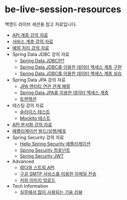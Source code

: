 # be-live-session-resources
백엔드 라이브 세션용 참고 자료입니다.

* [API 계층 강의 자료](https://github.com/codestates-seb/be-live-session-resources/blob/1c42e19c6521d7aa151578e211732591f795682c/1_%EB%9D%BC%EC%9D%B4%EB%B8%8C_%EC%84%B8%EC%85%98-API_%EA%B3%84%EC%B8%B5.pdf)
* [서비스 계층 강의 자료](https://github.com/codestates-seb/be-live-session-resources/blob/1c42e19c6521d7aa151578e211732591f795682c/2_%EB%9D%BC%EC%9D%B4%EB%B8%8C_%EC%84%B8%EC%85%98-%EC%84%9C%EB%B9%84%EC%8A%A4_%EA%B3%84%EC%B8%B5.pdf)
* [예외 처리 강의 자료](https://github.com/codestates-seb/be-live-session-resources/blob/1c42e19c6521d7aa151578e211732591f795682c/3_%EB%9D%BC%EC%9D%B4%EB%B8%8C_%EC%84%B8%EC%85%98-%EC%98%88%EC%99%B8_%EC%B2%98%EB%A6%AC.pdf)
* Spring Data JDBC 강의 자료
  * [Spring Data JDBC란?](https://github.com/codestates-seb/be-live-session-resources/blob/1c42e19c6521d7aa151578e211732591f795682c/4_%EB%9D%BC%EC%9D%B4%EB%B8%8C_%EC%84%B8%EC%85%98-Spring_Data_JDBC%EB%9E%80.pdf)
  * [Spring Data JDBC를 이용한 데이터 액세스 계층 구현](https://github.com/codestates-seb/be-live-session-resources/blob/1c42e19c6521d7aa151578e211732591f795682c/5_%EB%9D%BC%EC%9D%B4%EB%B8%8C_%EC%84%B8%EC%85%98-Spring_Data_JDBC%EB%A5%BC_%ED%86%B5%ED%95%9C_%EB%8D%B0%EC%9D%B4%ED%84%B0_%EC%95%A1%EC%84%B8%EC%8A%A4_%EA%B3%84%EC%B8%B5_%EA%B5%AC%ED%98%84.pdf)
  * [Spring Data JDBC를 이용한 데이터 액세스 계층 실습](https://github.com/codestates-seb/be-live-session-resources/blob/1c42e19c6521d7aa151578e211732591f795682c/6_%EB%9D%BC%EC%9D%B4%EB%B8%8C_%EC%84%B8%EC%85%98-Spring_Data_JDBC%EB%A5%BC_%EC%9D%B4%EC%9A%A9%ED%95%9C_%EB%8D%B0%EC%9D%B4%ED%84%B0_%EC%95%A1%EC%84%B8%EC%8A%A4_%EC%8B%A4%EC%8A%B5.pdf)
* Spring Data JPA 강의 자료
  * [JPA 엔티티 연관 관계 매핑](https://github.com/codestates-seb/be-live-session-resources/blob/cfe6616da90b04d51f2ccb1447bbae53ffe5a234/7_%EB%9D%BC%EC%9D%B4%EB%B8%8C_%EC%84%B8%EC%85%98-2022.09.01(%EB%AA%A9)-jpa_%EC%97%94%ED%8B%B0%ED%8B%B0_%EC%97%B0%EA%B4%80_%EA%B4%80%EA%B3%84_%EB%A7%A4%ED%95%91.pdf)
  * [Spring Data JPA를 이용한 데이터 액세스 계층](https://github.com/codestates-seb/be-live-session-resources/blob/cfe6616da90b04d51f2ccb1447bbae53ffe5a234/8_%EB%9D%BC%EC%9D%B4%EB%B8%8C_%EC%84%B8%EC%85%98_2022.09.02(%EB%AA%A9)_spring_data_jpa%EB%A5%BC_%EC%9D%B4%EC%9A%A9%ED%95%9C_%EB%8D%B0%EC%9D%B4%ED%84%B0_%EC%95%A1%EC%84%B8%EC%8A%A4_%EA%B3%84%EC%B8%B5.pdf) 
  * [트랜잭션](https://github.com/codestates-seb/be-live-session-resources/blob/cfe6616da90b04d51f2ccb1447bbae53ffe5a234/9_%EB%9D%BC%EC%9D%B4%EB%B8%8C_%EC%84%B8%EC%85%98-2022.09.06(%EC%9B%94)-%ED%8A%B8%EB%9E%9C%EC%9E%AD%EC%85%98.pdf)
* 테스팅 강의 자료
  * [슬라이스 테스트](https://github.com/codestates-seb/be-live-session-resources/blob/52708dedb8d187ad3d90679c772bb14ad9bc885b/10_%EB%9D%BC%EC%9D%B4%EB%B8%8C_%EC%84%B8%EC%85%98-2022.09.08(%EC%88%98)_%EC%8A%AC%EB%9D%BC%EC%9D%B4%EC%8A%A4_%ED%85%8C%EC%8A%A4%ED%8A%B8_%EC%8B%A4%EC%8A%B5.pdf)
  * [Mockito 테스트](https://github.com/codestates-seb/be-live-session-resources/blob/52708dedb8d187ad3d90679c772bb14ad9bc885b/11_%EB%9D%BC%EC%9D%B4%EB%B8%8C_%EC%84%B8%EC%85%98-2022.09.13(%ED%99%94)-mockito_%EC%8B%A4%EC%8A%B5.pdf)
* [API 문서화 강의 자료](https://github.com/codestates-seb/be-live-session-resources/blob/52708dedb8d187ad3d90679c772bb14ad9bc885b/12_%EB%9D%BC%EC%9D%B4%EB%B8%8C_%EC%84%B8%EC%85%98-2022.09.15(%EB%AA%A9)__api_%EB%AC%B8%EC%84%9C%ED%99%94.pdf)
* [애플리케이션 빌드/실행/배포](https://github.com/codestates-seb/be-live-session-resources/blob/c0715e0bee46321a172822494c4d5a96033259c7/13_%EB%9D%BC%EC%9D%B4%EB%B8%8C_%EC%84%B8%EC%85%98-2022.09.16-%EC%95%A0%ED%94%8C%EB%A6%AC%EC%BC%80%EC%9D%B4%EC%85%98_%EB%B9%8C%EB%93%9C_%EC%8B%A4%ED%96%89_%EB%B0%B0%ED%8F%AC.pdf)
* Spring Security 강의 자료
  * [Hello Spring Security 애플리케이션](https://github.com/codestates-seb/be-live-session-resources/blob/0d0bcce919d12b0e3bac4f38b3bae67cb7632086/14_%EB%9D%BC%EC%9D%B4%EB%B8%8C_%EC%84%B8%EC%85%98-Spring_Security_%EA%B8%B0%EB%B3%B8-2022.09.21(%EC%88%98).pdf)
  * [Spring Security 컴포넌트](https://github.com/codestates-seb/be-live-session-resources/blob/f92d4616903139a4bf4c1f04991f3aed1cd1abe8/15_%EB%9D%BC%EC%9D%B4%EB%B8%8C_%EC%84%B8%EC%85%98-Spring_Security_%EA%B8%B0%EB%B3%B8-2022.09.23(%EA%B8%88).pdf)
  * [Spring Security JWT](https://github.com/codestates-seb/be-live-session-resources/blob/38e7e5001034941b7ed496950b39a4f03309246a/16_%EB%9D%BC%EC%9D%B4%EB%B8%8C_%EC%84%B8%EC%85%98-Spring_Security_JWT-2022.09.27(%EA%B8%88).pdf)
* Advanced
  * [람다와 스트림 API](https://github.com/codestates-seb/be-live-session-resources/blob/52708dedb8d187ad3d90679c772bb14ad9bc885b/0_%EB%9E%8C%EB%8B%A4%EC%99%80_Stream_API.pdf)
  * [구글 SMTP 서비스를 이용한 이메일 전송](https://github.com/codestates-seb/be-live-session-resources/blob/52708dedb8d187ad3d90679c772bb14ad9bc885b/0_%EA%B5%AC%EA%B8%80_SMTP_%EC%84%9C%EB%B9%84%EC%8A%A4%EB%A5%BC_%EC%9D%B4%EC%9A%A9%ED%95%9C_%EC%9D%B4%EB%A9%94%EC%9D%BC_%EC%A0%84%EC%86%A1.pdf)
  * [커피 이미지 업로드](https://github.com/codestates-seb/be-live-session-resources/blob/c0715e0bee46321a172822494c4d5a96033259c7/0_Coffee_Image_%EC%97%85%EB%A1%9C%EB%93%9C.pdf)
* Tech Information
  * [실무에서 많이 사용되는 기술 리뷰](https://github.com/codestates-seb/be-live-session-resources/blob/c0715e0bee46321a172822494c4d5a96033259c7/0_%EC%8B%A4%EB%AC%B4%EC%97%90%EC%84%9C_%EB%A7%8E%EC%9D%B4_%EC%82%AC%EC%9A%A9%EB%90%98%EB%8A%94_%EA%B8%B0%EC%88%A0_%EB%A6%AC%EB%B7%B0.pdf)
